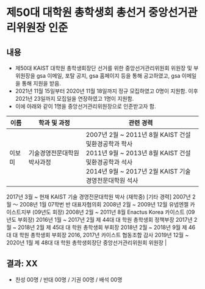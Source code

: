 제50대 대학원 총학생회 총선거 중앙선거관리위원장 인준
===

## 내용

- 제50대 KAIST 대학원 총학생회장단 선거를 위한 중앙선거관리위원회 위원장 및 부위원장을 gsa 이메일, 포탈 공지, gsa 홈페이지 등을 통해 공고하였고, gsa 이메일을 통해 지원을 받음.
- 2021년 11월 15일부터 2020년 11월 18일까지 정규 모집하였고 0명이 지원함. 이후 2021년 23일까지 모집일을 연장하였고 1명이 지원함.
- 이에 아래와 같이 1명을 중앙선거관리위원장으로 인준받고자 함.

| 이름 | 학과 및 과정 | 관련 경력 |
|---|---|---|
| 이보미 | 기술경영전문대학원 박사과정 | 2007년 2월 ~ 2011년 8월 KAIST 건설및환경공학과 학사<br>2011년 9월 ~ 2013년 8월 KAIST 건설및환경공학과 석사<br>2014년 9월 ~ 2017년 2월 KAIST 기술경영전문대학원 석사
2017년 3월 ~ 현재 KAIST 기술
경영전문대학원 박사 (재학중)
[기타 경력]
2007년 2월 ～ 2008년 1월 07학번 반
대표자협의회
2008년 2월 ~ 2009년 12월 유넵엔젤
카이스트지부 (09년도 회장)
2008년 2월 ~ 2011년 8월 Enactus
Korea 카이스트 (09년도 부회장)
2016년 1월 ~ 2017년 2월 제 44대 대
학원 총학생회 정책부장
2017년 2월 ~ 2018년 2월 제 45대 대
학원 총학생회 부회장
2018년 2월 ~ 2018년 9월 제 46대 대
학원 총학생회 부회장
2016, 2017년 카이스트 협동조합 감사
2019년 12월 ~ 2020년 1월 제 48대 대
학원 총학생회장단 중앙선거관리위원회
위원장 |

## 결과: XX
- 찬성 00명 / 반대 00명 / 기권 00명 / 배석 00명
